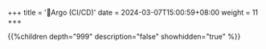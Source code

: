 +++
title = '🐙Argo (CI/CD)'
date = 2024-03-07T15:00:59+08:00
weight = 11
+++

{{%children depth="999" description="false" showhidden="true" %}}